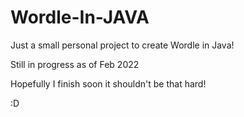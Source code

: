 # Wordle-In-JAVA
Just a small personal project to create Wordle in Java!

Still in progress as of Feb 2022

Hopefully I finish soon it shouldn't be that hard! 

:D
